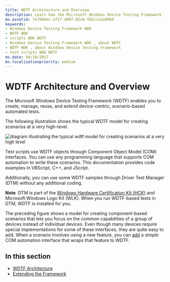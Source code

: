 ```yaml
---
title: WDTF Architecture and Overview
description: Learn how the Microsoft Windows Device Testing Framework (WDTF) enables you to create, manage, reuse, and extend device-centric, scenario-based automated tests.
ms.assetid: 7e7660ec-1f17-4987-82c0-f62cca3a99b9
keywords:
- Windows Device Testing Framework WDK
- WDTF WDK
- scripts WDK WDTF
- Windows Device Testing Framework WDK , about WDTF
- WDTF WDK , about Windows Device Testing Framework
- test scripts WDK WDTF
ms.date: 04/20/2017
ms.localizationpriority: medium
---
```


# WDTF Architecture and Overview


The Microsoft Windows Device Testing Framework (WDTF) enables you to create, manage, reuse, and extend device-centric, scenario-based automated tests.

The following illustration shows the typical WDTF model for creating scenarios at a very high-level.

![diagram illustrating the typical wdtf model for creating scenarios at a very high level ](images/wdtf-scenariomodel.gif)

Test scripts use WDTF objects through Component Object Model (COM) interfaces. You can use any programming language that supports COM automation to write these scenarios. This documentation provides code examples in VBScript, C++, and JScript.

Additionally, you can use some WDTF samples through Driver Test Manager (DTM) without any additional coding.

**Note**  DTM is part of the [Windows Hardware Certification Kit (HCK)](/windows-hardware/test/hlk/) and Microsoft Windows Logo Kit (WLK). When you run WDTF-based tests in DTM, WDTF is installed for you.

 

The preceding figure shows a model for creating component-based scenarios that lets you focus on the common capabilities of a group of devices instead of individual devices. Even though many devices require special implementations for some of these interfaces, they are quite easy to add. When a scenario involves using a new feature, you can [add](extending-the-framework.md) a simple COM automation interface that wraps that feature to WDTF.

## In this section


-   [WDTF Architecture](wdtf-architecture.md)
-   [Extending the Framework](extending-the-framework.md)

 


